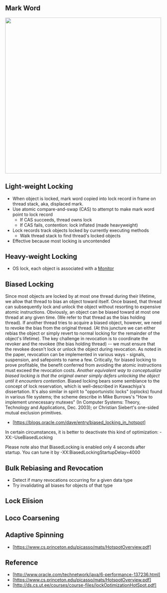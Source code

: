 
## Mark Word

<img src="https://snag.gy/ZgtiqF.jpg" width=500>

## Light-weight Locking

- When object is locked, mark word copied into lock record in frame on thread stack, aka, displaced mark.
- Use atomic compare-and-swap (CAS) to attempt to make mark word point to lock record
  - If CAS succeeds, thread owns lock
  - If CAS fails, contention: lock inflated (made heavyweight)
- Lock records track objects locked by currently executing methods
  - Walk thread stack to find thread's locked objects
- Effective because most locking is uncontended

## Heavy-weight Locking
- OS lock, each object is associated with a [Monitor](https://github.com/runjvm/hotspot-notes/blob/master/java/monitor.md)

## Biased Locking

Since most objects are locked by at most one thread during their lifetime, we allow that thread to bias an object toward itself. Once biased, that thread can subsequently lock and unlock the object without resorting to expensive atomic instructions. Obviously, an object can be biased toward at most one thread at any given time. (We refer to that thread as the bias holding thread). If another thread tries to acquire a biased object, however, we need to revoke the bias from the original thread. (At this juncture we can either rebias the object or simply revert to normal locking for the remainder of the object's lifetime). The key challenge in revocation is to coordinate the revoker and the revokee (the bias holding thread) -- we must ensure that the revokee doesn't lock or unlock the object during revocation. As noted in the paper, revocation can be implemented in various ways - signals, suspension, and safepoints to name a few. Critically, for biased locking to prove profitable, the benefit conferred from avoiding the atomic instructions must exceed the revocation costs. *Another equivalent way to conceptualize biased locking is that the original owner simply defers unlocking the object until it encounters contention*. Biased locking bears some semblance to the concept of lock reservation, which is well-described in Kawachiya's dissertation. It's also similar in spirit to "opportunistic locks" (oplocks) found in various file systems; the scheme describe in Mike Burrows's "How to implement unnecessary mutexes" (In Computer Systems: Theory, Technology and Applications, Dec. 2003); or Christian Siebert's one-sided mutual exclusion primitives.

- [https://blogs.oracle.com/dave/entry/biased_locking_in_hotspot]

In certain circumstances, it is better to deactivate this kind of optimization: -XX:-UseBiasedLocking

Please note also that BiasedLocking is enabled only 4 seconds after startup. You can tune it by -XX:BiasedLockingStartupDelay=4000


## Bulk Rebiasing and Revocation
- Detect if many revocations occurring for a given data type
- Try invalidating all biases for objects of that type

## Lock Elision
## Loco Coarsening
## Adaptive Spinning
- [https://www.cs.princeton.edu/picasso/mats/HotspotOverview.pdf]

## Reference
- [http://www.oracle.com/technetwork/java/6-performance-137236.html]
- [https://www.cs.princeton.edu/picasso/mats/HotspotOverview.pdf]
- [http://ds.cs.ut.ee/courses/course-files/lockOptimizationHotSpot.pdf]
